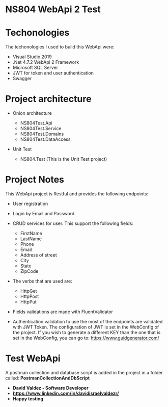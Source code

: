 # NS804 WebApi 2 Test

# Techonologies

The techonologies I used to build this WebApi were: 
- Visual Studio 2019
- .Net 4.7.2 WebApi 2 Framework
- Microsoft SQL Server
- JWT for token and user authentication
- Swagger

# Project architecture
- Onion architecture
	- NS804Test.Api
	- NS804Test.Service
	- NS804Test.Domains
	- NS804Test.DataAccess
	
- Unit Test
	- NS804.Test (This is the Unit Test project)

# Project Notes
This WebApi project is Restful and provides the following endpoints:
- User registration
- Login by Email and Password
- CRUD services for user. This support the following fields:
	- FirstName
	- LastName
	- Phone
	- Email
	- Address of street
	- City
	- State
	- ZipCode

- The verbs that are used are:	
	- HttpGet
	- HttpPost
	- HttpPut
	
- Fields validations are made with FluentValidator

- Authentication validation to use the most of the endpoints are validated with JWT Token. The configuration of JWT is set in the WebConfig of the project. If you wish to generate a different KEY than the one that is set in the WebConfig, you can go to: https://www.guidgenerator.com/

# Test WebApi
A postman collection and database script is added in the project in a folder called:
**PostmanCollectionAndDbScript**

- **David Valdez - Software Developer**
- **https://www.linkedin.com/in/davidisraelvaldezr/**
- **Happy testing**
